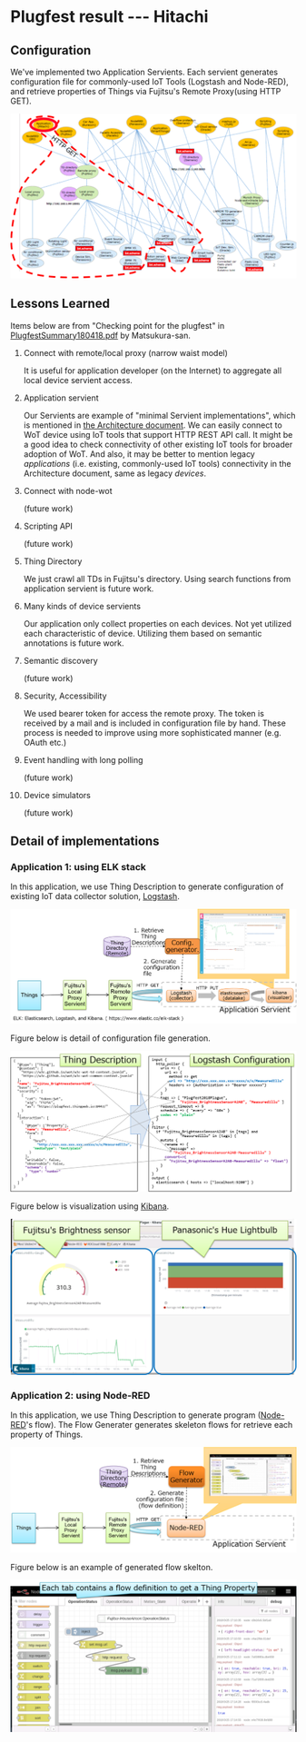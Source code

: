 # Plugfest result --- Hitachi

## Configuration 

We've implemented two Application Servients. Each servient generates configuration file for commonly-used IoT Tools (Logstash and Node-RED), and retrieve properties of Things via Fujitsu's Remote Proxy(using HTTP GET).

![Connection summary](./images/hitachi_summary.png)


## Lessons Learned

Items below are from "Checking point for the plugfest" in [PlugfestSummary180418.pdf](./docs/PlugfestSummary180418.pdf) by Matsukura-san.

1. Connect with remote/local proxy (narrow waist model)

   It is useful for application developer (on the Internet) to aggregate all local device servient access.

2. Application servient

   Our Servients are example of "minimal Servient implementations", which is mentioned in [the Architecture document](https://w3c.github.io/wot-architecture/#application).  We can easily connect to WoT device using IoT tools that support HTTP REST API call.
   It might be a good idea to check connectivity of other existing IoT tools for broader adoption of WoT.
   And also, it may be better to mention legacy *applications* (i.e. existing, commonly-used IoT tools) connectivity in the Architecture document, same as legacy *devices*.

3. Connect with node-wot

   (future work)

4. Scripting API

   (future work)

5. Thing Directory 

   We just crawl all TDs in Fujitsu's directory.  Using search functions from application servient is future work.

6. Many kinds of device servients

   Our application only collect properties on each devices.  Not yet utilized each characteristic of device.
   Utilizing them based on semantic annotations is future work.

7. Semantic discovery

   (future work)

8. Security, Accessibility

   We used bearer token for access the remote proxy.  The token is received by a mail and is included in configuration file by hand.  These process is needed to improve using more sophisticated manner (e.g. OAuth etc.)

9. Event handling with long polling

   (future work)

10. Device simulators

    (future work)

## Detail of implementations 

### Application 1: using ELK stack

In this application, we use Thing Description to generate configuration of existing IoT data collector solution, [Logstash](https://www.elastic.co/products/logstash).

![Application 1: Overview](./images/hitachi_app1-overview.png)

Figure below is detail of configuration file generation.

![Application 1: Detail](./images/hitachi_app1-detail.png)

Figure below is visualization using [Kibana](https://www.elastic.co/products/kibana).

![Application 1: Visualization](./images/hitachi_app1-visual.png)

### Application 2: using Node-RED

In this application, we use Thing Description to generate program ([Node-RED](https://nodered.org/)'s flow).
The Flow Generater generates skeleton flows for retrieve each property of Things.

![Application 2: Overview](./images/hitachi_app2-overview.png)

Figure below is an example of generated flow skelton.

![Application 2: Flow Skeleton](./images/hitachi_app2-flow.png)
